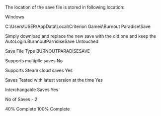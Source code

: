 The location of the save file is stored in following location:

Windows

C:\Users\USER\AppData\Local\Criterion Games\Burnout Paradise\Save

Simply download and replace the new save with the old one and keep the AutoLogin.BurnnoutParridiseSave Untouched

Save File Type
BURNOUTPARADISESAVE

Supports multiplle saves
No

Supports Steam cloud saves
Yes

Saves Tested with latest version at the time
Yes

Interchangable Saves
Yes

No of Saves - 2

40% Complete
100% Complete
